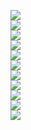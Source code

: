 <img src="IMG-20210104-WA0013.jpg"></img><br>
<img src="IMG-20210104-WA0014.jpg"></img><br>
<img src="IMG-20210106-WA0001.jpg"></img><br>
<img src="IMG-20210106-WA0021.jpg"></img><br>
<img src="IMG-20210107-WA0020.jpg"></img><br>
<img src="IMG-20210110-WA0002.jpg"></img><br>
<img src="IMG-20210110-WA0011.jpg"></img><br>
<img src=""></img><br>
<img src=""></img><br>
<img src=""></img><br>
<img src=""></img><br>
<img src="IMG-20210106-WA0021.jpg"></img><br>
<img src="IMG-20210106-WA0021.jpg"></img><br>
<img src="IMG-20210106-WA0021.jpg"></img><br>
<img src="IMG-20210106-WA0021.jpg"></img><br>

